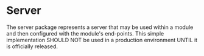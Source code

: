 # Server

The server package represents a server that may be used within a module
and then configured with the module's end-points. This simple implementation
SHOULD NOT be used in a production environment UNTIL it is officially released.

